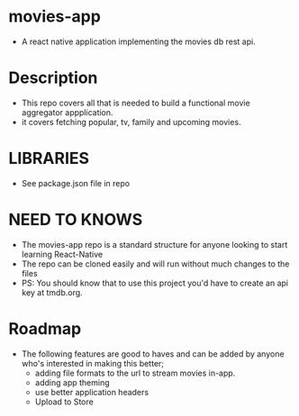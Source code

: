 # movies-app
- A react native application implementing the movies db rest api.

# Description
- This repo covers all that is needed to build a functional movie aggregator appplication.
- it covers fetching popular, tv, family and upcoming movies. 


# LIBRARIES
- See package.json file in repo

# NEED TO KNOWS
- The movies-app repo is a standard structure for anyone looking to start learning React-Native
- The repo can be cloned easily and will run without much changes to the files
- PS: You should know that to use this project you'd have to create an api key at tmdb.org.

# Roadmap
- The following features are good to haves and can be added by anyone who's interested in making this better;
  - adding file formats to the url to stream movies in-app.
  - adding app theming
  - use better application headers
  - Upload to Store


  

